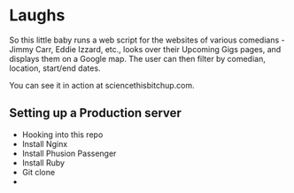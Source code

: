 # Laughs

So this little baby runs a web script for the websites of various comedians - Jimmy Carr, Eddie Izzard, etc., looks over their Upcoming Gigs pages, and displays them on a Google map. The user can then filter by comedian, location, start/end dates. 

You can see it in action at sciencethisbitchup.com.

## Setting up a Production server

* Hooking into this repo
* Install Nginx
* Install Phusion Passenger
* Install Ruby
* Git clone
* 
